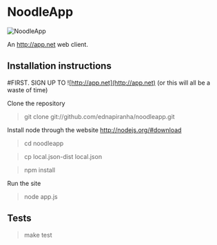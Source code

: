 # NoodleApp

![NoodleApp](http://f.cl.ly/items/1e1e2f0u0g2W1v3d2V0w/NoodleApp-2.jpg)

An http://app.net web client.

## Installation instructions

#FIRST. SIGN UP TO ![http://app.net](http://app.net) (or this will all be a waste of time)

Clone the repository

> git clone git://github.com/ednapiranha/noodleapp.git

Install node through the website http://nodejs.org/#download

> cd noodleapp

> cp local.json-dist local.json

> npm install

Run the site

> node app.js

## Tests

> make test